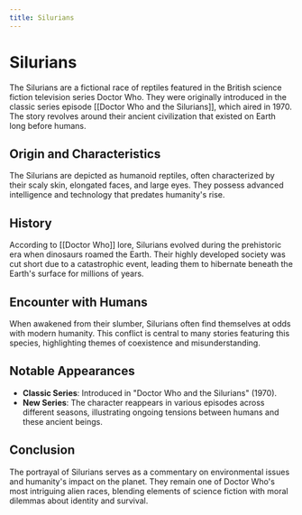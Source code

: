 ```yaml
---
title: Silurians
---
```

# Silurians

The Silurians are a fictional race of reptiles featured in the British science fiction television series Doctor Who. They were originally introduced in the classic series episode [[Doctor Who and the Silurians]], which aired in 1970. The story revolves around their ancient civilization that existed on Earth long before humans.


## Origin and Characteristics
The Silurians are depicted as humanoid reptiles, often characterized by their scaly skin, elongated faces, and large eyes. They possess advanced intelligence and technology that predates humanity's rise.


## History
According to [[Doctor Who]] lore, Silurians evolved during the prehistoric era when dinosaurs roamed the Earth. Their highly developed society was cut short due to a catastrophic event, leading them to hibernate beneath the Earth's surface for millions of years.

## Encounter with Humans
When awakened from their slumber, Silurians often find themselves at odds with modern humanity. This conflict is central to many stories featuring this species, highlighting themes of coexistence and misunderstanding.

## Notable Appearances
- **Classic Series**: Introduced in "Doctor Who and the Silurians" (1970).
- **New Series**: The character reappears in various episodes across different seasons, illustrating ongoing tensions between humans and these ancient beings.

## Conclusion
The portrayal of Silurians serves as a commentary on environmental issues and humanity's impact on the planet. They remain one of Doctor Who's most intriguing alien races, blending elements of science fiction with moral dilemmas about identity and survival.

